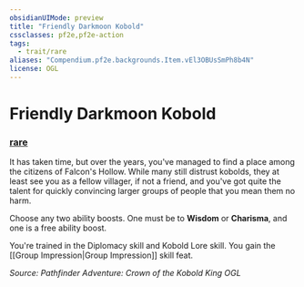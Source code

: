 ```yaml
---
obsidianUIMode: preview
title: "Friendly Darkmoon Kobold"
cssclasses: pf2e,pf2e-action
tags:
  - trait/rare
aliases: "Compendium.pf2e.backgrounds.Item.vEl3OBUsSmPh8b4N"
license: OGL
---
```

# Friendly Darkmoon Kobold

### [rare](rare "Rare Rarity Trait")






It has taken time, but over the years, you've managed to find a place among the citizens of Falcon's Hollow. While many still distrust kobolds, they at least see you as a fellow villager, if not a friend, and you've got quite the talent for quickly convincing larger groups of people that you mean them no harm.

Choose any two ability boosts. One must be to **Wisdom** or **Charisma**, and one is a free ability boost.

You're trained in the Diplomacy skill and Kobold Lore skill. You gain the [[Group Impression|Group Impression]] skill feat.

*Source: Pathfinder Adventure: Crown of the Kobold King*
*OGL*